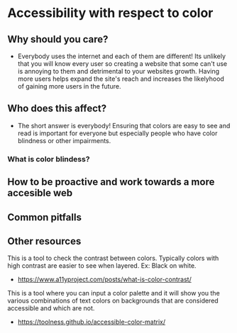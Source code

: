 
# Accessibility with respect to color

## Why should you care?

* Everybody uses the internet and each of them are different! Its unlikely that you will know every user so creating a website that some can't use is annoying to them and detrimental to your websites growth. Having more users helps expand the site's reach and increases the likelyhood of gaining more users in the future.

## Who does this affect?

* The short answer is everybody! Ensuring that colors are easy to see and read is important for everyone but especially people who have color blindness or other impairments.

### What is color blindess?

## How to be proactive and work towards a more accesible web

## Common pitfalls

## Other resources

This is a tool to check the contrast between colors. Typically colors with high contrast are easier to see when layered. Ex: Black on white.
* https://www.a11yproject.com/posts/what-is-color-contrast/

This is a tool where you can input a color palette and it will show you the various combinations of text colors on backgrounds that are considered accessible and which are not.
* https://toolness.github.io/accessible-color-matrix/
